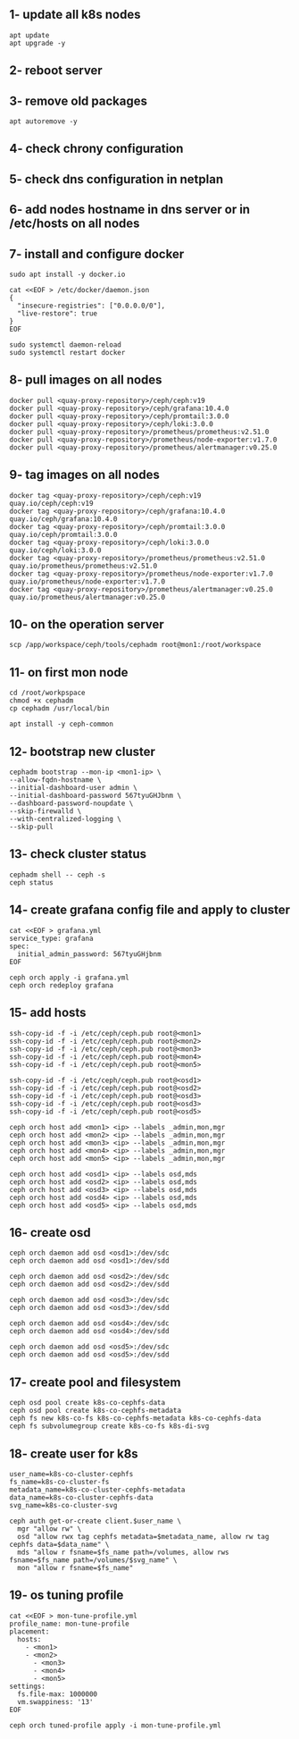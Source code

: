 ## 1- update all k8s nodes

```
apt update
apt upgrade -y
```

## 2- reboot server

## 3- remove old packages

```
apt autoremove -y
```

## 4- check chrony configuration

## 5- check dns configuration in netplan


## 6- add nodes hostname in dns server or in /etc/hosts on all nodes


## 7- install and configure docker

```
sudo apt install -y docker.io
```

```
cat <<EOF > /etc/docker/daemon.json
{
  "insecure-registries": ["0.0.0.0/0"],
  "live-restore": true
}
EOF
```

```
sudo systemctl daemon-reload
sudo systemctl restart docker
```

## 8- pull images on all nodes

```
docker pull <quay-proxy-repository>/ceph/ceph:v19
docker pull <quay-proxy-repository>/ceph/grafana:10.4.0
docker pull <quay-proxy-repository>/ceph/promtail:3.0.0
docker pull <quay-proxy-repository>/ceph/loki:3.0.0
docker pull <quay-proxy-repository>/prometheus/prometheus:v2.51.0
docker pull <quay-proxy-repository>/prometheus/node-exporter:v1.7.0
docker pull <quay-proxy-repository>/prometheus/alertmanager:v0.25.0
```

## 9- tag images on all nodes

```
docker tag <quay-proxy-repository>/ceph/ceph:v19  quay.io/ceph/ceph:v19
docker tag <quay-proxy-repository>/ceph/grafana:10.4.0 quay.io/ceph/grafana:10.4.0
docker tag <quay-proxy-repository>/ceph/promtail:3.0.0 quay.io/ceph/promtail:3.0.0
docker tag <quay-proxy-repository>/ceph/loki:3.0.0 quay.io/ceph/loki:3.0.0
docker tag <quay-proxy-repository>/prometheus/prometheus:v2.51.0 quay.io/prometheus/prometheus:v2.51.0
docker tag <quay-proxy-repository>/prometheus/node-exporter:v1.7.0 quay.io/prometheus/node-exporter:v1.7.0
docker tag <quay-proxy-repository>/prometheus/alertmanager:v0.25.0 quay.io/prometheus/alertmanager:v0.25.0
```

## 10- on the operation server

```
scp /app/workspace/ceph/tools/cephadm root@mon1:/root/workspace
```

## 11- on first mon node

```
cd /root/workpspace
chmod +x cephadm
cp cephadm /usr/local/bin

apt install -y ceph-common
```

## 12- bootstrap new cluster

```
cephadm bootstrap --mon-ip <mon1-ip> \
--allow-fqdn-hostname \
--initial-dashboard-user admin \
--initial-dashboard-password 567tyuGHJbnm \
--dashboard-password-noupdate \
--skip-firewalld \
--with-centralized-logging \
--skip-pull
```

## 13- check cluster status

```
cephadm shell -- ceph -s
ceph status
```

## 14- create grafana config file and apply to cluster

```
cat <<EOF > grafana.yml
service_type: grafana
spec:
  initial_admin_password: 567tyuGHjbnm
EOF
```

```
ceph orch apply -i grafana.yml
ceph orch redeploy grafana
```

## 15- add hosts

```
ssh-copy-id -f -i /etc/ceph/ceph.pub root@<mon1>
ssh-copy-id -f -i /etc/ceph/ceph.pub root@<mon2>
ssh-copy-id -f -i /etc/ceph/ceph.pub root@<mon3>
ssh-copy-id -f -i /etc/ceph/ceph.pub root@<mon4>
ssh-copy-id -f -i /etc/ceph/ceph.pub root@<mon5>

ssh-copy-id -f -i /etc/ceph/ceph.pub root@<osd1>
ssh-copy-id -f -i /etc/ceph/ceph.pub root@<osd2>
ssh-copy-id -f -i /etc/ceph/ceph.pub root@<osd3>
ssh-copy-id -f -i /etc/ceph/ceph.pub root@<osd3>
ssh-copy-id -f -i /etc/ceph/ceph.pub root@<osd5>

ceph orch host add <mon1> <ip> --labels _admin,mon,mgr
ceph orch host add <mon2> <ip> --labels _admin,mon,mgr
ceph orch host add <mon3> <ip> --labels _admin,mon,mgr
ceph orch host add <mon4> <ip> --labels _admin,mon,mgr
ceph orch host add <mon5> <ip> --labels _admin,mon,mgr

ceph orch host add <osd1> <ip> --labels osd,mds
ceph orch host add <osd2> <ip> --labels osd,mds
ceph orch host add <osd3> <ip> --labels osd,mds
ceph orch host add <osd4> <ip> --labels osd,mds
ceph orch host add <osd5> <ip> --labels osd,mds
```

## 16- create osd 

```
ceph orch daemon add osd <osd1>:/dev/sdc
ceph orch daemon add osd <osd1>:/dev/sdd

ceph orch daemon add osd <osd2>:/dev/sdc
ceph orch daemon add osd <osd2>:/dev/sdd

ceph orch daemon add osd <osd3>:/dev/sdc
ceph orch daemon add osd <osd3>:/dev/sdd

ceph orch daemon add osd <osd4>:/dev/sdc
ceph orch daemon add osd <osd4>:/dev/sdd

ceph orch daemon add osd <osd5>:/dev/sdc
ceph orch daemon add osd <osd5>:/dev/sdd
```

## 17- create pool and filesystem

```
ceph osd pool create k8s-co-cephfs-data
ceph osd pool create k8s-co-cephfs-metadata
ceph fs new k8s-co-fs k8s-co-cephfs-metadata k8s-co-cephfs-data
ceph fs subvolumegroup create k8s-co-fs k8s-di-svg
```

## 18- create user for k8s

```
user_name=k8s-co-cluster-cephfs
fs_name=k8s-co-cluster-fs
metadata_name=k8s-co-cluster-cephfs-metadata
data_name=k8s-co-cluster-cephfs-data
svg_name=k8s-co-cluster-svg
```

```
ceph auth get-or-create client.$user_name \
  mgr "allow rw" \
  osd "allow rwx tag cephfs metadata=$metadata_name, allow rw tag cephfs data=$data_name" \
  mds "allow r fsname=$fs_name path=/volumes, allow rws fsname=$fs_name path=/volumes/$svg_name" \
  mon "allow r fsname=$fs_name"
```

## 19- os tuning profile

```
cat <<EOF > mon-tune-profile.yml
profile_name: mon-tune-profile
placement:
  hosts:
    - <mon1>
    - <mon2>
	  - <mon3>
	  - <mon4>
	  - <mon5>
settings:
  fs.file-max: 1000000
  vm.swappiness: '13'
EOF

ceph orch tuned-profile apply -i mon-tune-profile.yml
```